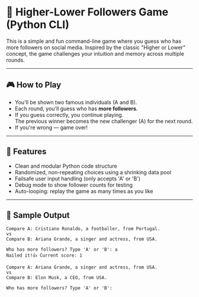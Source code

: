 # 🔼 Higher-Lower Followers Game (Python CLI)

This is a simple and fun command-line game where you guess who has more followers on social media. Inspired by the classic "Higher or Lower" concept, the game challenges your intuition and memory across multiple rounds.

---

## 🎮 How to Play

- You'll be shown two famous individuals (A and B).
- Each round, you'll guess who has **more followers**.
- If you guess correctly, you continue playing.  
  The previous winner becomes the new challenger (A) for the next round.
- If you're wrong — game over!

---

## 🧠 Features

- Clean and modular Python code structure
- Randomized, non-repeating choices using a shrinking data pool
- Failsafe user input handling (only accepts 'A' or 'B')
- Debug mode to show follower counts for testing
- Auto-looping: replay the game as many times as you like

---

## 🧪 Sample Output

```text
Compare A: Cristiano Ronaldo, a footballer, from Portugal.
vs
Compare B: Ariana Grande, a singer and actress, from USA.

Who has more followers? Type 'A' or 'B': a
Nailed it!👍 Current score: 1

Compare A: Ariana Grande, a singer and actress, from USA.
vs
Compare B: Elon Musk, a CEO, from USA.

Who has more followers? Type 'A' or 'B':
